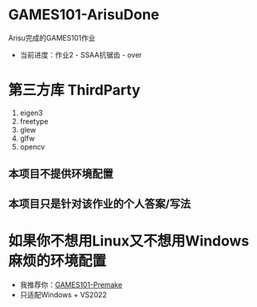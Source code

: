 # GAMES101-ArisuDone
Arisu完成的GAMES101作业
* 当前进度：作业2 - SSAA抗锯齿 - over

# 第三方库 ThirdParty
1. eigen3
2. freetype
3. glew
4. glfw
5. opencv

## 本项目不提供环境配置
## 本项目只是针对该作业的个人答案/写法

# 如果你不想用Linux又不想用Windows麻烦的环境配置
* 我推荐你：[GAMES101-Premake](https://github.com/roeas/GAMES101-Premake)
* 只适配Windows + VS2022

